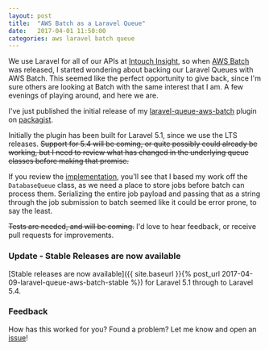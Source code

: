 ```yaml
---
layout: post
title:  "AWS Batch as a Laravel Queue"
date:   2017-04-01 11:50:00
categories: aws laravel batch queue
---
```


We use Laravel for all of our APIs at [Intouch Insight][intouch], so when [AWS Batch][batch] was released, I started
wondering about backing our Laravel Queues with AWS Batch. This seemed like the perfect opportunity to give back,
since I'm sure others are looking at Batch with the same interest that I am. A few evenings of playing around, and
here we are.

<!--more-->

I've just published the initial release of my [laravel-queue-aws-batch][batch_queue] plugin on [packagist][packagist].

Initially the plugin has been built for Laravel 5.1, since we use the LTS releases. ~~Support for 5.4 will be coming, or
quite possibly could already be working, but I need to review what has changed in the underlying queue classes before
making that promise.~~

If you review the [implementation][batch_queue], you'll see that I based my work off the `DatabaseQueue`
class, as we need a place to store jobs before batch can process them. Serializing the entire job payload and passing that
as a string through the job submission to batch seemed like it could be error prone, to say the least.

~~Tests are needed, and will be coming.~~ I'd love to hear feedback, or receive pull requests for improvements.

### Update - Stable Releases are now available
[Stable releases are now available]({{ site.baseurl }}{% post_url 2017-04-09-laravel-queue-aws-batch-stable %}) for Laravel 5.1
through to Laravel 5.4.

### Feedback
How has this worked for you? Found a problem? Let me know and open an [issue][issues]!

[intouch]:         https://www.intouchinsight.com
[batch]:           https://aws.amazon.com/batch/
[batch_queue]:     https://github.com/lukewaite/laravel-queue-aws-batch
[packagist]:       https://packagist.org/packages/lukewaite/laravel-queue-aws-batch
[issues]:          https://github.com/lukewaite/laravel-queue-aws-batch/issues
